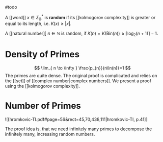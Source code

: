 #todo

A [[word]] $x\in \Sigma_{\mathbb{B}}^{*}$ is **random** if its [[kolmogorov complexity]] is greater or equal to its length, i.e. $K(x)\geq|x|$.

A [[natural number]] $n\in \mathbb N$ is random, if $K(n)=K(\mathrm{Bin}(n))\geq \lceil \log_{2}(n+1) \rceil -1$.









# Density of Primes
$$
\lim_{ n \to \infty } \frac{p_{n}}{n\ln(n)}=1
$$
The primes are quite dense. The original proof is complicated and relies on the [[set]] of [[complex number|complex numbers]]. We present a proof using the [[kolmogorov complexity]].


# Number of Primes
![[hromkovic-TI.pdf#page=56&rect=45,70,438,111|hromkovic-TI, p.41]]

The proof idea is, that we need infinitely many primes to decompose the infinitely many, increasing random numbers.
